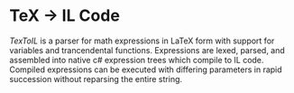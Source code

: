 ﻿# TeX -> IL Code

*TexToIL* is a parser for math expressions in LaTeX form with support for variables and trancendental functions. Expressions are lexed, parsed, and assembled into native c# expression trees which compile to IL code. Compiled expressions can be executed with differing parameters in rapid succession without reparsing the entire string.
